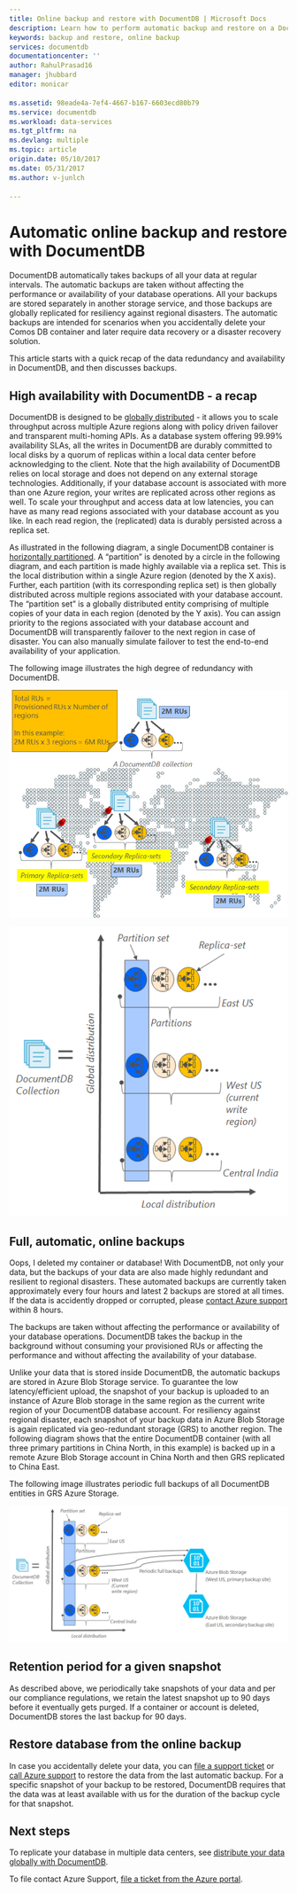 ```yaml
---
title: Online backup and restore with DocumentDB | Microsoft Docs
description: Learn how to perform automatic backup and restore on a DocumentDB database.
keywords: backup and restore, online backup
services: documentdb
documentationcenter: ''
author: RahulPrasad16
manager: jhubbard
editor: monicar

ms.assetid: 98eade4a-7ef4-4667-b167-6603ecd80b79
ms.service: documentdb
ms.workload: data-services
ms.tgt_pltfrm: na
ms.devlang: multiple
ms.topic: article
origin.date: 05/10/2017
ms.date: 05/31/2017
ms.author: v-junlch

---
```

# Automatic online backup and restore with DocumentDB
DocumentDB automatically takes backups of all your data at regular intervals. The automatic backups are taken without affecting the performance or availability of your database operations. All your backups are stored separately in another storage service, and those backups are globally replicated for resiliency against regional disasters. The automatic backups are intended for scenarios when you accidentally delete your Comos DB container and later require data recovery or a disaster recovery solution.  

This article starts with a quick recap of the data redundancy and availability in DocumentDB, and then discusses backups. 

## High availability with DocumentDB - a recap
DocumentDB is designed to be [globally distributed](documentdb-distribute-data-globally.md) - it allows you to scale throughput across multiple Azure regions along with policy driven failover and transparent multi-homing APIs. As a database system offering 99.99% availability SLAs, all the writes in DocumentDB are durably committed to local disks by a quorum of replicas within a local data center before acknowledging to the client. Note that the high availability of DocumentDB relies on local storage and does not depend on any external storage technologies. Additionally, if your database account is associated with more than one Azure region, your writes are replicated across other regions as well. To scale your throughput and access data at low latencies, you can have as many read regions associated with your database account as you like. In each read region, the (replicated) data is durably persisted across a replica set.  

As illustrated in the following diagram, a single DocumentDB container is [horizontally partitioned](documentdb-partition-data.md). A “partition” is denoted by a circle in the following diagram, and each partition is made highly available via a replica set. This is the local distribution within a single Azure region (denoted by the X axis). Further, each partition (with its corresponding replica set) is then globally distributed across multiple regions associated with your database account. The “partition set” is a globally distributed entity comprising of multiple copies of your data in each region (denoted by the Y axis). You can assign priority to the regions associated with your database account and DocumentDB will transparently failover to the next region in case of disaster. You can also manually simulate failover to test the end-to-end availability of your application.  

The following image illustrates the high degree of redundancy with DocumentDB.

![High degree of redundancy with DocumentDB](./media/documentdb-online-backup-and-restore/azure-documentdb-nosql-database-redundancy.png)

![High degree of redundancy with DocumentDB](./media/documentdb-online-backup-and-restore/azure-documentdb-nosql-database-global-distribution.png)

## Full, automatic, online backups
Oops, I deleted my container or database! With DocumentDB, not only your data, but the backups of your data are also made highly redundant and resilient to regional disasters. These automated backups are currently taken approximately every four hours and latest 2 backups are stored at all times. If the data is accidently dropped or corrupted, please [contact Azure support](https://www.azure.cn/support/contact/) within 8 hours. 

The backups are taken without affecting the performance or availability of your database operations. DocumentDB takes the backup in the background without consuming your provisioned RUs or affecting the performance and without affecting the availability of your database. 

Unlike your data that is stored inside DocumentDB, the automatic backups are stored in Azure Blob Storage service. To guarantee the low latency/efficient upload, the snapshot of your backup is uploaded to an instance of Azure Blob storage in the same region as the current write region of your DocumentDB database account. For resiliency against regional disaster, each snapshot of your backup data in Azure Blob Storage is again replicated via geo-redundant storage (GRS) to another region. The following diagram shows that the entire DocumentDB container (with all three primary partitions in China North, in this example) is backed up in a remote Azure Blob Storage account in China North and then GRS replicated to China East. 

The following image illustrates periodic full backups of all DocumentDB entities in GRS Azure Storage.

![Periodic full backups of all DocumentDB entities in GRS Azure Storage](./media/documentdb-online-backup-and-restore/azure-documentdb-nosql-database-automatic-backup.png)

## Retention period for a given snapshot
As described above, we periodically take snapshots of your data and per our compliance regulations, we retain the latest snapshot up to 90 days before it eventually gets purged. If a container or account is deleted, DocumentDB stores the last backup for 90 days.


## Restore database from the online backup
In case you accidentally delete your data, you can [file a support ticket](https://portal.azure.cn/?#blade/Microsoft_Azure_Support/HelpAndSupportBlade) or [call Azure support](https://www.azure.cn/support/contact/) to restore the data from the last automatic backup. For a specific snapshot of your backup to be restored, DocumentDB requires that the data was at least available with us for the duration of the backup cycle for that snapshot.

## Next steps

To replicate your database in multiple data centers, see [distribute your data globally with DocumentDB](documentdb-distribute-data-globally.md). 

To file contact Azure Support, [file a ticket from the Azure portal](https://portal.azure.cn/?#blade/Microsoft_Azure_Support/HelpAndSupportBlade).


